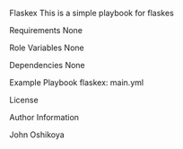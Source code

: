 Flaskex 
This is a simple playbook for flaskes

Requirements
None

Role Variables
None

Dependencies
None

Example Playbook
flaskex: main.yml

License

Author Information

John Oshikoya

